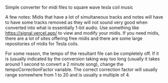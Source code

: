 Simple converter for midi files to square wave tesla coil music

A few notes:
Midis that have a lot of simultaneous tracks and notes will have to have some tracks removed as they will not sound very good when converted into what is essentially 1-bit audio. Use something like https://signal.vercel.app/ to view and modify your midis. If you need midis, there are a lot of sites offering free midis and there are some large repositories of midis for Tesla coils.

For some reason, the tempo of the resultant file can be completely off. If it is (usually indicated by the conversion taking way too long (usually it takes around 1 second to convert a 2 minute song), change the tempoCorrectionFactor variable. The correct correction factor will usually range somewhere from 1 to 20 and is usually a multiple of 4.
